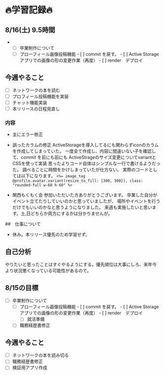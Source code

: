 # 🔥学習記録🔥
## 8/16(土) 9.5時間
- - [ ] 卒業制作について
  - [ ] プローフィール画像投稿機能
	  	- [ ] commit を戻す。
			- [ ] Active Storageアプリでの画像の形の変更作業（再度）
			- [ ] render　デプロイ

## 今週やること
- [ ] ネットワークの本を読む
- [ ] プロフィール投稿機能を実装
- [ ] チャット機能実装
- [ ] 本リリースの日程見直し

### 内容
-  主にエラー修正
  - 誤ったカラムの修正
  ActiveStorageを導入してるにも関わらずiconのカラムを作成してしまっていた。
  一度全て作成し、内容に間違いない子を確認して、commit を前にも前にも
  ActiveStrageのサイズ変更についてvariantとCSSを使って実装
  思ったよりコード自体はシンプルな一行で書けるようだった。
	調べることに時間をかけしまっていたが仕方ない。
	実際のコードとしては以下になります。
	`<%= image_tag @profile.avatar.variant(resize_to_fill: [300, 300]), class: "rounded-full w-60 h-60" %>`

- 関西もくもく会
  参加いただいた方ありがとうございます。
  卒業した自分がイベント立てたりしていいのかと思っていましたが、
  場所やイベントを行うだけでもいいのかなと思うようになりました。
  来週も実施したいと思います。土,日どちらか両方にするかは分かりませんが。

##　仕事について
- 休み。本リリース優先のため学習せず。

## 自己分析
  やりたいと思ったことはすぐやるようにする。優先順位は大事にしろ、来年今より状況悪くなっている可能性があるので。

## 8/15の目標
- [ ] 卒業制作について
  - [ ] プローフィール画像投稿機能
	  	- [ ] commit を戻す。
			- [ ] Active Storageアプリでの画像の形の変更作業（再度）
			- [ ] render　デプロイ
	- [ ] 就活準備
  - [ ] 職務経歴書修正
## 今週やること
- [ ] ネットワークの本を読み切る
- [ ] 職務経歴書修正
- [ ] 検証用アプリ作成
